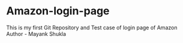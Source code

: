 # Amazon-login-page
This is my first Git Repository and Test case of login page of Amazon
<br>
Author - Mayank Shukla
